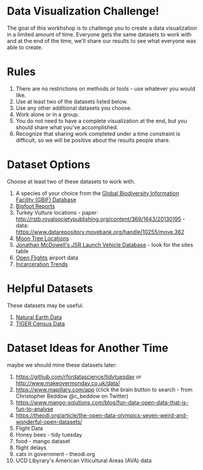 # Data Visualization Challenge!

The goal of this workhshop is to challenge you to create a data visualization in a limited amount of time.  Everyone gets the same datasets to work with and at the end of the time, we'll share our results to see what everyone was able to create.

# Rules
1. There are no restrictions on methods or tools - use whatever you would like.
1. Use at least two of the datasets listed below.
1. Use any other additional datasets you choose.
1. Work alone or in a group.
1. You do not need to have a complete visualization at the end, but you should share what you've accomplished.
1. Recognize that sharing work completed under a time constraint is difficult, so we will be positive about the results people share.

# Dataset Options
Choose at least two of these datasets to work with. 
1. A species of your choice from the [Global Biodiversity Information Facility (GBIF) Database](https://www.gbif.org/)
1. [Bigfoot Reports](http://plotkml.r-forge.r-project.org/bigfoot.html)
1. Turkey Vulture locations - paper: http://rstb.royalsocietypublishing.org/content/369/1643/20130195  - data: https://www.datarepository.movebank.org/handle/10255/move.362
1. [Moon Tree Locations](https://nssdc.gsfc.nasa.gov/planetary/lunar/moon_tree.html)
1. [Jonathan McDowell's JSR Launch Vehicle Database](http://www.planet4589.org/space/lvdb/index.html) - look for the sites table
1. [Open Flights](https://openflights.org/) airport data
1. [Incarceration Trends](https://github.com/rfordatascience/tidytuesday/tree/master/data/2019/2019-01-22)

# Helpful Datasets
These datasets may be useful.

1. [Natural Earth Data](http://naturalearthdata.com/)
1. [TIGER Census Data](https://www.census.gov/geo/maps-data/data/tiger.html)

# Dataset Ideas for Another Time
maybe we should mine these datasets later: 
1. https://github.com/rfordatascience/tidytuesday or http://www.makeovermonday.co.uk/data/  
1. https://www.mapillary.com/app (click the brain button to search - from Christopher Beddow @c_beddow on Twitter)
1. https://www.mango-solutions.com/blog/fun-data-open-data-that-is-fun-to-analyse
1. https://theodi.org/article/the-open-data-olympics-seven-weird-and-wonderful-open-datasets/
1. Flight Data
1. Honey bees - tidy tuesday
1. food - mango dataset
1. flight delays
1. cats in government - theodi.org
1. UCD Libyrary's American Viticultural Areas (AVA) data
